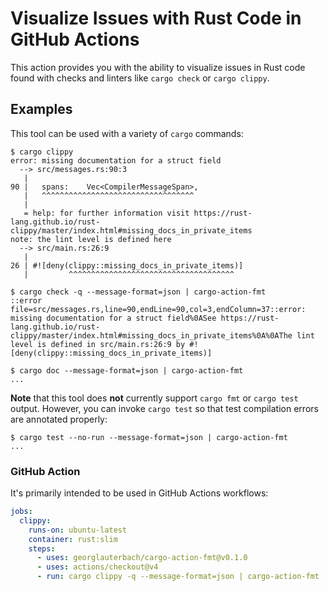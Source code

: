 # Visualize Issues with Rust Code in GitHub Actions

This action provides you with the ability to visualize issues in Rust code found with checks and linters like `cargo check` or `cargo clippy`.

## Examples

This tool can be used with a variety of `cargo` commands:

```console
$ cargo clippy
error: missing documentation for a struct field
  --> src/messages.rs:90:3
   |
90 |   spans:    Vec<CompilerMessageSpan>,
   |   ^^^^^^^^^^^^^^^^^^^^^^^^^^^^^^^^^^
   |
   = help: for further information visit https://rust-lang.github.io/rust-clippy/master/index.html#missing_docs_in_private_items
note: the lint level is defined here
  --> src/main.rs:26:9
   |
26 | #![deny(clippy::missing_docs_in_private_items)]
   |         ^^^^^^^^^^^^^^^^^^^^^^^^^^^^^^^^^^^^^

$ cargo check -q --message-format=json | cargo-action-fmt
::error file=src/messages.rs,line=90,endLine=90,col=3,endColumn=37::error: missing documentation for a struct field%0ASee https://rust-lang.github.io/rust-clippy/master/index.html#missing_docs_in_private_items%0A%0AThe lint level is defined in src/main.rs:26:9 by #![deny(clippy::missing_docs_in_private_items)]

$ cargo doc --message-format=json | cargo-action-fmt
...
```

**Note** that this tool does **not** currently support `cargo fmt` or `cargo test` output. However, you can invoke `cargo test` so that test compilation errors are annotated properly:

```console
$ cargo test --no-run --message-format=json | cargo-action-fmt
...
```

### GitHub Action

It's primarily intended to be used in GitHub Actions workflows:

```yaml
jobs:
  clippy:
    runs-on: ubuntu-latest
    container: rust:slim
    steps:
      - uses: georglauterbach/cargo-action-fmt@v0.1.0
      - uses: actions/checkout@v4
      - run: cargo clippy -q --message-format=json | cargo-action-fmt
```

